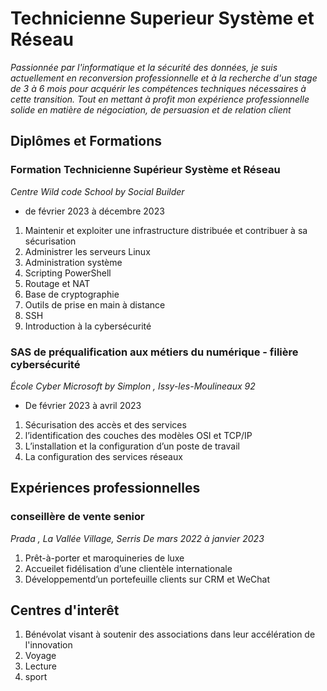 
# Technicienne Superieur Système et Réseau # 
_Passionnée par l'informatique et la sécurité des données, je suis actuellement en
reconversion professionnelle et à la recherche d'un stage de 3 à 6 mois pour acquérir
les compétences techniques nécessaires à cette transition. Tout en mettant à profit mon
expérience professionnelle solide en matière de négociation, de persuasion et de
relation client_
## Diplômes et Formations ##
### Formation Technicienne Supérieur Système et Réseau ###
_Centre Wild code School by Social Builder_
* de février 2023 à décembre 2023
1. Maintenir et exploiter une infrastructure distribuée et contribuer à sa sécurisation 
2. Administrer les serveurs Linux 
3. Administration système
4. Scripting PowerShell
5. Routage et NAT
6. Base de cryptographie
7. Outils de prise en main à distance
8. SSH
9. Introduction à la cybersécurité
### SAS de préqualification aux métiers du numérique - filière cybersécurité ###
_École Cyber Microsoft by Simplon , Issy-les-Moulineaux 92_
* De février 2023 à avril 2023
1. Sécurisation des accès et des services
2. l’identification des couches des modèles OSI et TCP/IP
3. L’installation et la configuration d’un poste de travail
4. La configuration des services réseaux
  ## Expériences professionnelles ##
  ### conseillère de vente senior ###
_Prada , La Vallée Village, Serris De mars 2022 à janvier 2023_
1. Prêt-à-porter et maroquineries de luxe
2. Accueilet fidélisation d’une clientèle internationale
3. Développementd’un portefeuille clients sur CRM et WeChat
 ## Centres d'interêt ##   
1. Bénévolat visant à soutenir des associations dans leur accélération de l'innovation
2. Voyage
3. Lecture
4. sport
   
